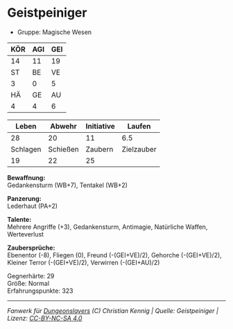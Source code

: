 # Geistpeiniger  
- Gruppe: Magische Wesen  

| KÖR | AGI | GEI |  
| --- | --- | --- |  
| 14  | 11  | 19  |
| ST  | BE  | VE  |  
| 3   | 0   | 5   |
| HÄ  | GE  | AU  |  
| 4   | 4   | 6   |


| Leben    | Abwehr   | Initiative | Laufen     |
| -------- | -------- | ---------- | ---------- |
| 28       | 20       | 11         | 6.5        |
| Schlagen | Schießen | Zaubern    | Zielzauber |
| 19       | 22       | 25         |            |

**Bewaffnung:**  
Gedankensturm (WB+7), Tentakel (WB+2)

**Panzerung:**  
Lederhaut (PA+2)

**Talente:**  
Mehrere Angriffe (+3), Gedankensturm, Antimagie, Natürliche Waffen, Werteverlust

**Zaubersprüche:**  
Ebenentor (-8), Fliegen (0), Freund (-(GEI+VE)/2), Gehorche (-(GEI+VE)/2), Kleiner Terror (-(GEI+VE)/2), Verwirren (-(GEI+AU)/2)

Gegnerhärte: 29  
Größe: Normal  
Erfahrungspunkte: 323  



___
*Fanwerk für [Dungeonslayers](https://www.dungeonslayers.net/) (C) Christian Kennig | Quelle: Geistpeiniger | Lizenz: [CC-BY-NC-SA 4.0](https://creativecommons.org/licenses/by-nc-sa/4.0/deed.de)*